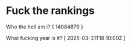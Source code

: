 # Fuck the rankings

Who the hell am I?
{ 14084879 }

What fucking year is it?
[ 2025-03-31T18:10:00Z ]
